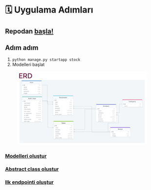 # 🗓️ Uygulama Adımları

## Repodan [başla!](yardimci-sayfalar/django-baslangic.md)

## Adım adım

1. `python manage.py startapp stock`
2. Modelleri başlat

<figure><img src=".gitbook/assets/ERD.png" alt=""><figcaption></figcaption></figure>

### [Modelleri oluştur](uygulama-adimlari.md#modelleri-olustur)

### [Abstract class olustur](abstract-class.md)

### [Ilk endpointi oluştur](ilk-endpoint.md)

